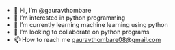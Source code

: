 - 👋 Hi, I’m @gauravthombare
- 👀 I’m interested in python programming
- 🌱 I’m currently learning machine learning using python
- 💞️ I’m looking to collaborate on python programs
- 📫 How to reach me gauravthombare08@gmail.com

<!---
gauravthombare/gauravthombare is a ✨ special ✨ repository because its `README.md` (this file) appears on your GitHub profile.
You can click the Preview link to take a look at your changes.
--->
